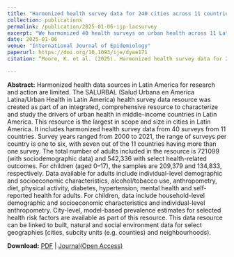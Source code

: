 ```yaml
---
title: "Harmonized health survey data for 240 cities across 11 countries in Latin America: the SALURBAL project"
collection: publications
permalink: /publication/2025-01-06-ijp-lacsurvey
excerpt: "We harmonized 40 health surveys on urban health across 11 Latin American countries and provided recommendations for good practices."
date: 2025-01-06
venue: "International Journal of Epidemiology"
paperurl: https://doi.org/10.1093/ije/dyae171
citation: “Moore, K. et al. (2025). Harmonized health survey data for 240 cities across 11 countries in Latin America: the SALURBAL project. <i>International Journal of Epidemiology, 54</i> (1),dyae171."

---
```


**Abstract:**
Harmonized health data sources in Latin America for research and action are limited. The SALURBAL (Salud Urbana en America Latina/Urban Health in Latin America) health survey data resource was created as part of an integrated, comprehensive resource to characterize and study the drivers of urban health in middle-income countries in Latin America. This resource is the largest in scope and size in cities in Latin America. It includes harmonized health survey data from 40 surveys from 11 countries. Survey years ranged from 2000 to 2021, the range of surveys per country is one to six, with seven out of the 11 countries having more than one survey. The total number of adults included in the resource is 721 099 (with sociodemographic data) and 542,336 with select health-related outcomes. For children (aged 0–17), the samples are 209,379 and 134,833, respectively. Data available for adults include individual-level demographic and socioeconomic characteristics, alcohol/tobacco use, anthropometry, diet, physical activity, diabetes, hypertension, mental health and self-reported health for adults. For children, data include household-level demographic and socioeconomic characteristics and individual-level anthropometry. City-level, model-based prevalence estimates for selected health risk factors are available as part of this resource. This data resource can be linked to built, natural and social environment data for select geographies [cities, subcity units (e.g. counties) and neighbourhoods).

**Download:** [PDF](https://xizewang.github.io/files/2025-01-06-ijp-lacsurvey.pdf) \| [Journal(Open Access)](https://doi.org/10.1093/ije/dyae171)
